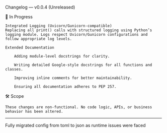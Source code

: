 Changelog — v0.0.4 (Unreleased)

🧪 In Progress

    Integrated Logging (Uvicorn/Gunicorn-compatible)
    Replacing all print() calls with structured logging using Python’s logging module. Logs respect Uvicorn/Gunicorn configurations and follow appropriate log levels.

    Extended Documentation

        Adding module-level docstrings for clarity.

        Writing detailed Google-style docstrings for all functions and classes.

        Improving inline comments for better maintainability.

        Ensuring all documentation adheres to PEP 257.

🛠 Scope

    These changes are non-functional. No code logic, APIs, or business behavior has been altered.


---

Fully migrated config from toml to json as runtime issues were faced 